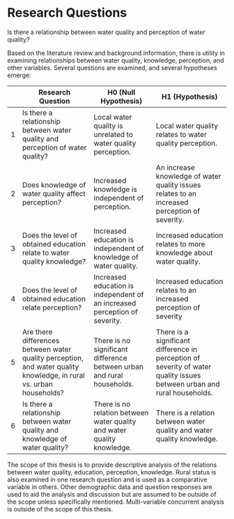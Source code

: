 # Research Questions

Is there a relationship between water quality and perception of water quality?

Based on the literature review and background information, there is utility in examining relationships between water quality, knowledge, perception, and other variables. Several questions are examined, and several hypotheses emerge:

|   | Research Question                                                                                                   | H0 (Null Hypothesis)                                                       | H1 (Hypothesis)                                                                                                         |
|---|---------------------------------------------------------------------------------------------------------------------|----------------------------------------------------------------------------|-------------------------------------------------------------------------------------------------------------------------|
| 1 | Is there a relationship between water quality and perception of water quality?                                      | Local water quality is unrelated to water quality perception.              | Local water quality relates to water quality perception.                                                                |
| 2 | Does knowledge of water quality affect perception?                                                                  | Increased knowledge is independent of perception.                          | An increase knowledge of water quality issues relates to an increased perception of severity.                           |
| 3 | Does the level of obtained education relate to water quality knowledge?                                             | Increased education is independent of knowledge of water quality.          | Increased education relates to more knowledge about water quality.                                                      |
| 4 | Does the level of obtained education relate perception?                                                             | Increased education is independent of an increased perception of severity. | Increased education relates to an increased perception of severity                                                      |
| 5 | Are there differences between water quality perception, and water quality knowledge, in rural vs. urban households? | There is no significant difference between urban and rural households.     | There is a significant difference in perception of severity of water quality issues between urban and rural households. |
| 6 | Is there a relationship between water quality and knowledge of water quality?                                       | There is no relation between water quality and water quality knowledge.    | There is a relation between water quality and water quality knowledge.                                                  |

The scope of this thesis is to provide descriptive analysis of the relations between water quality, education, perception, knowledge. Rural status is also examined in one research question and is used as a comparative variable in others. Other demographic data and question responses are used to aid the analysis and discussion but are assumed to be outside of the scope unless specifically mentioned. Multi-variable concurrent analysis is outside of the scope of this thesis.